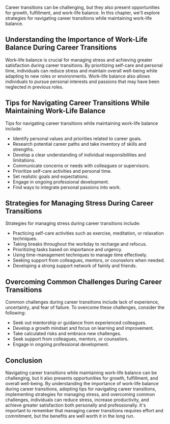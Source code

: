 
Career transitions can be challenging, but they also present opportunities for growth, fulfillment, and work-life balance. In this chapter, we'll explore strategies for navigating career transitions while maintaining work-life balance.

Understanding the Importance of Work-Life Balance During Career Transitions
---------------------------------------------------------------------------

Work-life balance is crucial for managing stress and achieving greater satisfaction during career transitions. By prioritizing self-care and personal time, individuals can reduce stress and maintain overall well-being while adapting to new roles or environments. Work-life balance also allows individuals to pursue personal interests and passions that may have been neglected in previous roles.

Tips for Navigating Career Transitions While Maintaining Work-Life Balance
--------------------------------------------------------------------------

Tips for navigating career transitions while maintaining work-life balance include:

* Identify personal values and priorities related to career goals.
* Research potential career paths and take inventory of skills and strengths.
* Develop a clear understanding of individual responsibilities and limitations.
* Communicate concerns or needs with colleagues or supervisors.
* Prioritize self-care activities and personal time.
* Set realistic goals and expectations.
* Engage in ongoing professional development.
* Find ways to integrate personal passions into work.

Strategies for Managing Stress During Career Transitions
--------------------------------------------------------

Strategies for managing stress during career transitions include:

* Practicing self-care activities such as exercise, meditation, or relaxation techniques.
* Taking breaks throughout the workday to recharge and refocus.
* Prioritizing tasks based on importance and urgency.
* Using time-management techniques to manage time effectively.
* Seeking support from colleagues, mentors, or counselors when needed.
* Developing a strong support network of family and friends.

Overcoming Common Challenges During Career Transitions
------------------------------------------------------

Common challenges during career transitions include lack of experience, uncertainty, and fear of failure. To overcome these challenges, consider the following:

* Seek out mentorship or guidance from experienced colleagues.
* Develop a growth mindset and focus on learning and improvement.
* Take calculated risks and embrace new challenges.
* Seek support from colleagues, mentors, or counselors.
* Engage in ongoing professional development.

Conclusion
----------

Navigating career transitions while maintaining work-life balance can be challenging, but it also presents opportunities for growth, fulfillment, and overall well-being. By understanding the importance of work-life balance during career transitions, adopting tips for navigating career transitions, implementing strategies for managing stress, and overcoming common challenges, individuals can reduce stress, increase productivity, and achieve greater satisfaction both personally and professionally. It's important to remember that managing career transitions requires effort and commitment, but the benefits are well worth it in the long run.
